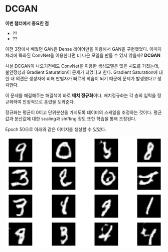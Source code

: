 # DCGAN

**이번 챕터에서 중요한 점**

- ??
- ??



이전 3장에서 배웠던 GAN은 Dense 레이어만을 이용해서 GAN을 구현했었다. 이미지 처리에 특화된 ConvNet을 이용한다면 더 나은 모델을 만들 수 있지 않을까? **DCGAN**



사실 DCGAN이 나오기전에도 ConvNet을 이용한 생성모델은 많은 시도를 거쳤는데, 불안정성과 Gradient Saturation이 문제가 되었다고 한다. Gradient Saturation에 대한 내 의견은 생성자에 비해 판별자가 빠르게 학습이 되기 때문에 문제가 발생했다고 생각한다.



이 문제를 해결해주는 해결책이 바로 **배치 정규화**이다. 배치정규화는 각 층의 입력을 정규화하여 안정적으로 훈련을 도와준다.



정규화는 평균이 0이고 단위분산을 가지도록 데이터의 스케일을 조정하는 것이다. 평균값과 분산값에 대한 scaling과 shifting 정도 또한 학습을 통해 조정된다.



Epoch 50으로 아래와 같은 이미지를 생성할 수 있었다.

![image-20210906203102519](images/dcgan_mnist.png)